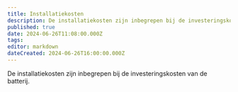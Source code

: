 ```yaml
---
title: Installatiekosten
description: De installatiekosten zijn inbegrepen bij de investeringskosten van de batterij
published: true
date: 2024-06-26T11:08:00.000Z
tags: 
editor: markdown
dateCreated: 2024-06-26T16:00:00.000Z
---
```


De installatiekosten zijn inbegrepen bij de investeringskosten van de batterij.
